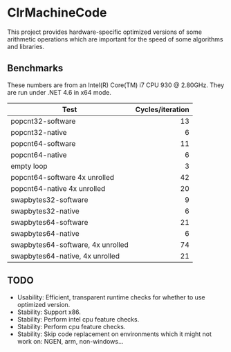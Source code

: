 ﻿# ClrMachineCode

This project provides hardware-specific optimized versions of some arithmetic operations which are
important for the speed of some algorithms and libraries.


## Benchmarks

These numbers are from an Intel(R) Core(TM) i7 CPU         930  @ 2.80GHz.
They are run under .NET 4.6 in x64 mode.

| Test | Cycles/iteration |
| ------ |------:|
|popcnt32-software | 13 |
|popcnt32-native | 6 |
|popcnt64-software | 11 |
|popcnt64-native | 6 |
|empty loop | 3 |
|popcnt64-software 4x unrolled | 42 |
|popcnt64-native 4x unrolled | 20 |
|swapbytes32-software | 9 |
|swapbytes32-native | 6 |
|swapbytes64-software | 21 |
|swapbytes64-native | 6 |
|swapbytes64-software, 4x unrolled | 74 |
|swapbytes64-native, 4x unrolled | 21 |

## TODO
- Usability: Efficient, transparent runtime checks for whether to use optimized version.
- Stability: Support x86.
- Stability: Perform intel cpu feature checks.
- Stability: Perform cpu feature checks.
- Stability: Skip code replacement on environments which it might not work on: NGEN, arm, non-windows...


